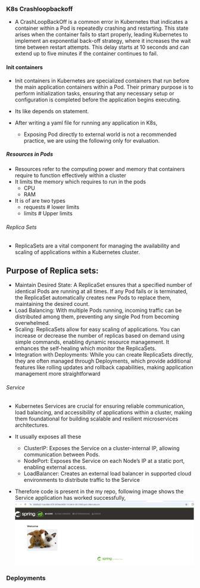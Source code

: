 ### K8s Crashloopbackoff 

* A CrashLoopBackOff is a common error in Kubernetes that indicates a container within a Pod is repeatedly crashing and restarting. This state arises when the container fails to start properly, leading Kubernetes to implement an exponential back-off strategy, where it increases the wait time between restart attempts. This delay starts at 10 seconds and can extend up to five minutes if the container continues to fail.

#### Init containers  

* Init containers in Kubernetes are specialized containers that run before the main application containers within a Pod. Their primary purpose is to perform initialization tasks, ensuring that any necessary setup or configuration is completed before the application begins executing. 
* Its like depends on statement.

* After writing a yaml file for running any application in K8s, 
     * Exposing Pod directly to external world is not a recommended practice, we are using the following only for evaluation.

##### Resources in Pods
* Resources refer to the computing power and memory that containers require to function effectively within a cluster
* It limits the memory which requires to run in  the pods
    * CPU 
    * RAM  
* It is of are two types 
  * requests # lower limits
  * limits # Upper limits 

###### Replica Sets
* ReplicaSets are a vital component for managing the availability and scaling of applications within a Kubernetes cluster. 
## Purpose of Replica sets:
 * Maintain Desired State: A ReplicaSet ensures that a specified number of identical Pods are running at all times. If any Pod fails or is terminated, the ReplicaSet automatically creates new Pods to replace them, maintaining the desired count.
 * Load Balancing: With multiple Pods running, incoming traffic can be distributed among them, preventing any single Pod from becoming overwhelmed.
 * Scaling: ReplicaSets allow for easy scaling of applications. You can increase or decrease the number of replicas based on demand using simple commands, enabling dynamic resource management. It enhances the self-healing which monitor the ReplicaSets.
 * Integration with Deployments: While you can create ReplicaSets directly, they are often managed through Deployments, which provide additional features like rolling updates and rollback capabilities, making application management more straightforward

###### Service 
* Kubernetes Services are crucial for ensuring reliable communication, load balancing, and accessibility of applications within a cluster, making them foundational for building scalable and resilient microservices architectures.
* It usually exposes all these 
    * ClusterIP: Exposes the Service on a cluster-internal IP, allowing communication between Pods.
    * NodePort: Exposes the Service on each Node’s IP at a static port, enabling external access.
    * LoadBalancer: Creates an external load balancer in supported cloud environments to distribute traffic to the Service

* Therefore code is present in the my repo, following image shows the Service application has worked successfully,                       
   ![Preview](k8s1.png)

### Deployments

